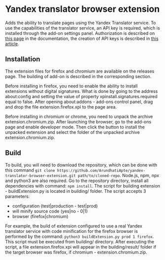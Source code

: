 ﻿# Yandex translator browser extension

Adds the ability to translate pages using the Yandex Translator service.
To use the capabilities of the translator service, an API key is required, which is installed through the add-on
settings panel. Authorization is described on
[this page](https://cloud.yandex.com/en/docs/translate/api-ref/authentication) in the documentation,
the creation of API keys is described in
[this article](https://cloud.yandex.com/en/docs/iam/operations/api-key/create).

## Installation

The extension files for firefox and chromium are available on the releases page.
The building of add-on is described in the corresponding section.

Before installing in firefox, you need to enable the ability to install extensions without digital signatures.
What is done by going to the address about:config and setting the value of property xpinstall.signatures.required
equal to false. After opening about:addons - add-ons control panel, drag and drop the file extension.firefox.xpi
to the page area.

Before installing in chromium or chrome, you need to unpack the archive extension.chromium.zip.
After launching the browser, go to the add-ons page and enable developer mode.
Then click the button to install the unpacked extension and select the folder of the unpacked archive
extension.chromium.zip.

## Build

To build, you will need to download the repository, which can be done with this command
`git clone https://github.com/ArundhatiApte/yandex-translator-browser-extension.git path/to/cloned-repo`.
Node.js, npm, npx and python3 are also required. Go to the repository directory, install all dependencies with
command: `npm install`. The script for building extension - buildExtension.py is located in building/ folder.
The script accepts 3 parameters:

* configuration (test|production - test|prod)
* will minify source code (yes|no - 0|1)
* browser (firefox|chromium)

For example, the build of extension configured to use a real Yandex translator service with code minification
for the firefox browser is performed by the command: `python3 buildExtension.py prod 1 firefox`. This script must be
executed from building/ directory. After executing the script, a file extension.firefox.xpi will appear in the
building/result/ folder if the target browser was firefox, if chromium - extension.chromium.zip.
